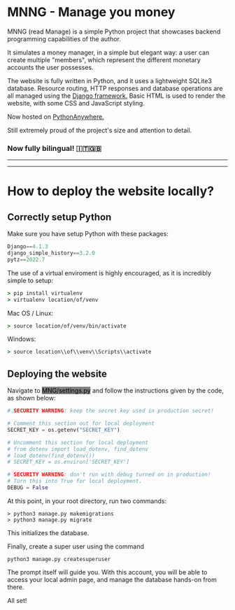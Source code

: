 # MNNG - Manage you money

MNNG (read Manage) is a simple Python project that showcases backend programming capabilities of the author.

It simulates a money manager, in a simple but elegant way: a user can create multiple "members", which represent the different monetary accounts the user possesses.

The website is fully written in Python, and it uses a lightweight SQLite3 database.
Resource routing, HTTP responses and database operations are all managed using the <a href='https://www.djangoproject.com'>Django framework.</a>
Basic HTML is used to render the website, with some CSS and JavaScript styling.

Now hosted on <a href='http://frbambina.eu.pythonanywhere.com/'>PythonAnywhere.</a>

Still extremely proud of the project's size and attention to detail.

### Now fully bilingual! 🇮🇹🇬🇧

---
---

# How to deploy the website locally?

## Correctly setup Python

Make sure you have setup Python with these packages:

```python
Django==4.1.3
django_simple_history==3.2.0
pytz==2022.7
```

The use of a virtual enviroment is highly encouraged, as it is incredibly simple to setup:

```cmd
> pip install virtualenv
> virtualenv location/of/venv
```

Mac OS / Linux:
```cmd
> source location/of/venv/bin/activate
```

Windows:
```cmd
> source location\\of\\venv\\Scripts\\activate
```

## Deploying the website

Navigate to <mark style='background-color: gray;'>MNG/settings.py</mark> and follow the instructions given by the code, as shown below:

```python
# SECURITY WARNING: keep the secret key used in production secret!

# Comment this section out for local deployment
SECRET_KEY = os.getenv("SECRET_KEY")

# Uncomment this section for local deployment
# from dotenv import load_dotenv, find_dotenv
# load_dotenv(find_dotenv())
# SECRET_KEY = os.environ['SECRET_KEY']

# SECURITY WARNING: don't run with debug turned on in production!
# Turn this into True for local deployment.
DEBUG = False
```

At this point, in your root directory, run two commands:

```
> python3 manage.py makemigrations
> python3 manage.py migrate
```

This initializes the database.

Finally, create a super user using the command

```
python3 manage.py createsuperuser
```
The prompt itself will guide you. With this account, you will be able to access your local admin page, and manage the database hands-on from there.

All set!